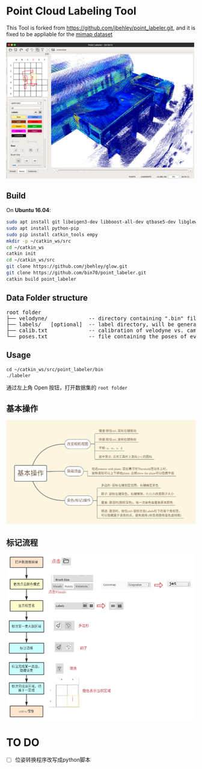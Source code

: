 # Point Cloud Labeling Tool

 This Tool is forked from https://github.com/jbehley/point_labeler.git, and it is fixed to be appliable for the [mimap dataset](http://mi3dmap.net/isprsDatatype1.jsp)
 
<img src="mimap.png" width=500>


## Build
  
On **Ubuntu 16.04**:
```bash
sudo apt install git libeigen3-dev libboost-all-dev qtbase5-dev libglew-dev catkin
sudo apt install python-pip
sudo pip install catkin_tools empy
mkdir -p ~/catkin_ws/src
cd ~/catkin_ws
catkin init
cd ~/catkin_ws/src
git clone https://github.com/jbehley/glow.git
git clone https://github.com/bin70/point_labeler.git
catkin build point_labeler
```
## Data Folder structure

<pre>
root folder
├── velodyne/             -- directory containing ".bin" files with Velodyne point clouds.   
├── labels/   [optional]  -- label directory, will be generated if not present.   
├── calib.txt             -- calibration of velodyne vs. camera. needed for projection of point cloud into camera.  
└── poses.txt             -- file containing the poses of every scan.
</pre>

## Usage
```
cd ~/catkin_ws/src/point_labeler/bin
./labeler
```
 通过左上角 Open 按钮，打开数据集的 `root folder`

## 基本操作
<img src="document.png">

## 标记流程
<img src="task.png">

# TO DO
- [ ] 位姿转换程序改写成python脚本
